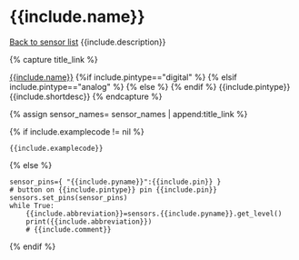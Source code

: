 # {{include.name}} 


<a href="#list-of-sensors">Back to sensor list</a>
{{include.description}}

{% capture title_link %}
<tr>
<td><a href="#{{include.name|slugify}}">{{include.name}}</a></td>
{%if include.pintype=="digital" %}
<td style="background-color:#fef">
{% elsif include.pintype=="analog" %}
<td style="background-color:#efe">
{% else %}
<td style="background-color:#ffe">
{% endif %}
 {{include.pintype}}</td> <td> {{include.shortdesc}} </td>
</tr>
{% endcapture %}

{% assign sensor_names= sensor_names | append:title_link  %}

{% if include.examplecode != nil %}
```
{{include.examplecode}}
```
{% else %}
```
sensor_pins={ "{{include.pyname}}":{{include.pin}} } 
# button on {{include.pintype}} pin {{include.pin}}
sensors.set_pins(sensor_pins)
while True:
    {{include.abbreviation}}=sensors.{{include.pyname}}.get_level()
    print({{include.abbreviation}}) 
    # {{include.comment}}
```
{% endif %}
